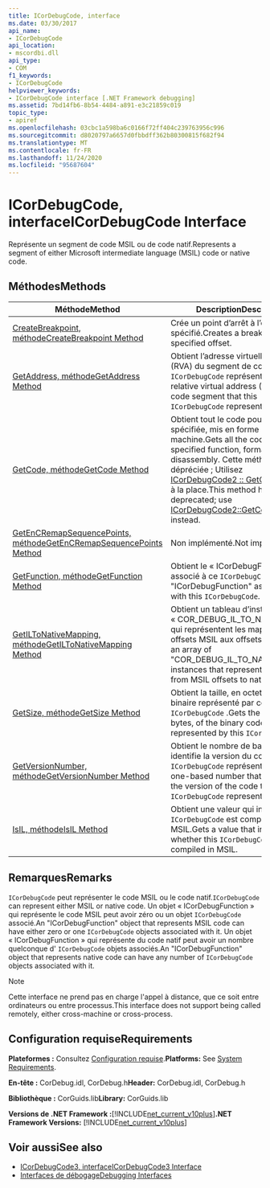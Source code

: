 ```yaml
---
title: ICorDebugCode, interface
ms.date: 03/30/2017
api_name:
- ICorDebugCode
api_location:
- mscordbi.dll
api_type:
- COM
f1_keywords:
- ICorDebugCode
helpviewer_keywords:
- ICorDebugCode interface [.NET Framework debugging]
ms.assetid: 7bd14fb6-8b54-4484-a891-e3c21859c019
topic_type:
- apiref
ms.openlocfilehash: 03cbc1a598ba6c0166f72ff404c239763956c996
ms.sourcegitcommit: d8020797a6657d0fbbdff362b80300815f682f94
ms.translationtype: MT
ms.contentlocale: fr-FR
ms.lasthandoff: 11/24/2020
ms.locfileid: "95687604"
---
```

# <a name="icordebugcode-interface"></a><span data-ttu-id="532fb-102">ICorDebugCode, interface</span><span class="sxs-lookup"><span data-stu-id="532fb-102">ICorDebugCode Interface</span></span>

<span data-ttu-id="532fb-103">Représente un segment de code MSIL ou de code natif.</span><span class="sxs-lookup"><span data-stu-id="532fb-103">Represents a segment of either Microsoft intermediate language (MSIL) code or native code.</span></span>  
  
## <a name="methods"></a><span data-ttu-id="532fb-104">Méthodes</span><span class="sxs-lookup"><span data-stu-id="532fb-104">Methods</span></span>  
  
|<span data-ttu-id="532fb-105">Méthode</span><span class="sxs-lookup"><span data-stu-id="532fb-105">Method</span></span>|<span data-ttu-id="532fb-106">Description</span><span class="sxs-lookup"><span data-stu-id="532fb-106">Description</span></span>|  
|------------|-----------------|  
|[<span data-ttu-id="532fb-107">CreateBreakpoint, méthode</span><span class="sxs-lookup"><span data-stu-id="532fb-107">CreateBreakpoint Method</span></span>](icordebugcode-createbreakpoint-method.md)|<span data-ttu-id="532fb-108">Crée un point d’arrêt à l’offset spécifié.</span><span class="sxs-lookup"><span data-stu-id="532fb-108">Creates a breakpoint at the specified offset.</span></span>|  
|[<span data-ttu-id="532fb-109">GetAddress, méthode</span><span class="sxs-lookup"><span data-stu-id="532fb-109">GetAddress Method</span></span>](icordebugcode-getaddress-method.md)|<span data-ttu-id="532fb-110">Obtient l’adresse virtuelle relative (RVA) du segment de code que ce `ICorDebugCode` représente.</span><span class="sxs-lookup"><span data-stu-id="532fb-110">Gets the relative virtual address (RVA) of the code segment that this `ICorDebugCode` represents.</span></span>|  
|[<span data-ttu-id="532fb-111">GetCode, méthode</span><span class="sxs-lookup"><span data-stu-id="532fb-111">GetCode Method</span></span>](icordebugcode-getcode-method.md)|<span data-ttu-id="532fb-112">Obtient tout le code pour la fonction spécifiée, mis en forme pour le code machine.</span><span class="sxs-lookup"><span data-stu-id="532fb-112">Gets all the code for the specified function, formatted for disassembly.</span></span> <span data-ttu-id="532fb-113">Cette méthode a été dépréciée ; Utilisez [ICorDebugCode2 :: GetCodeChunks,](icordebugcode2-getcodechunks-method.md) à la place.</span><span class="sxs-lookup"><span data-stu-id="532fb-113">This method has been deprecated; use [ICorDebugCode2::GetCodeChunks](icordebugcode2-getcodechunks-method.md) instead.</span></span>|  
|[<span data-ttu-id="532fb-114">GetEnCRemapSequencePoints, méthode</span><span class="sxs-lookup"><span data-stu-id="532fb-114">GetEnCRemapSequencePoints Method</span></span>](icordebugcode-getencremapsequencepoints-method.md)|<span data-ttu-id="532fb-115">Non implémenté.</span><span class="sxs-lookup"><span data-stu-id="532fb-115">Not implemented.</span></span>|  
|[<span data-ttu-id="532fb-116">GetFunction, méthode</span><span class="sxs-lookup"><span data-stu-id="532fb-116">GetFunction Method</span></span>](icordebugcode-getfunction-method.md)|<span data-ttu-id="532fb-117">Obtient le « ICorDebugFunction » associé à ce `ICorDebugCode` .</span><span class="sxs-lookup"><span data-stu-id="532fb-117">Gets the "ICorDebugFunction" associated with this `ICorDebugCode`.</span></span>|  
|[<span data-ttu-id="532fb-118">GetILToNativeMapping, méthode</span><span class="sxs-lookup"><span data-stu-id="532fb-118">GetILToNativeMapping Method</span></span>](icordebugcode-getiltonativemapping-method.md)|<span data-ttu-id="532fb-119">Obtient un tableau d’instances « COR_DEBUG_IL_TO_NATIVE_MAP » qui représentent les mappages des offsets MSIL aux offsets natifs.</span><span class="sxs-lookup"><span data-stu-id="532fb-119">Gets an array of "COR_DEBUG_IL_TO_NATIVE_MAP" instances that represent mappings from MSIL offsets to native offsets.</span></span>|  
|[<span data-ttu-id="532fb-120">GetSize, méthode</span><span class="sxs-lookup"><span data-stu-id="532fb-120">GetSize Method</span></span>](icordebugcode-getsize-method.md)|<span data-ttu-id="532fb-121">Obtient la taille, en octets, du code binaire représenté par ce `ICorDebugCode` .</span><span class="sxs-lookup"><span data-stu-id="532fb-121">Gets the size, in bytes, of the binary code represented by this `ICorDebugCode`.</span></span>|  
|[<span data-ttu-id="532fb-122">GetVersionNumber, méthode</span><span class="sxs-lookup"><span data-stu-id="532fb-122">GetVersionNumber Method</span></span>](icordebugcode-getversionnumber-method.md)|<span data-ttu-id="532fb-123">Obtient le nombre de base 1 qui identifie la version du code que ce `ICorDebugCode` représente.</span><span class="sxs-lookup"><span data-stu-id="532fb-123">Gets the one-based number that identifies the version of the code that this `ICorDebugCode` represents.</span></span>|  
|[<span data-ttu-id="532fb-124">IsIL, méthode</span><span class="sxs-lookup"><span data-stu-id="532fb-124">IsIL Method</span></span>](icordebugcode-isil-method.md)|<span data-ttu-id="532fb-125">Obtient une valeur qui indique si ce `ICorDebugCode` est compilé en MSIL.</span><span class="sxs-lookup"><span data-stu-id="532fb-125">Gets a value that indicates whether this `ICorDebugCode` is compiled in MSIL.</span></span>|  
  
## <a name="remarks"></a><span data-ttu-id="532fb-126">Remarques</span><span class="sxs-lookup"><span data-stu-id="532fb-126">Remarks</span></span>  

 <span data-ttu-id="532fb-127">`ICorDebugCode` peut représenter le code MSIL ou le code natif.</span><span class="sxs-lookup"><span data-stu-id="532fb-127">`ICorDebugCode` can represent either MSIL or native code.</span></span> <span data-ttu-id="532fb-128">Un objet « ICorDebugFunction » qui représente le code MSIL peut avoir zéro ou un objet `ICorDebugCode` associé.</span><span class="sxs-lookup"><span data-stu-id="532fb-128">An "ICorDebugFunction" object that represents MSIL code can have either zero or one `ICorDebugCode` objects associated with it.</span></span> <span data-ttu-id="532fb-129">Un objet « ICorDebugFunction » qui représente du code natif peut avoir un nombre quelconque d' `ICorDebugCode` objets associés.</span><span class="sxs-lookup"><span data-stu-id="532fb-129">An "ICorDebugFunction" object that represents native code can have any number of `ICorDebugCode` objects associated with it.</span></span>  
  
> [!NOTE]
> <span data-ttu-id="532fb-130">Cette interface ne prend pas en charge l'appel à distance, que ce soit entre ordinateurs ou entre processus.</span><span class="sxs-lookup"><span data-stu-id="532fb-130">This interface does not support being called remotely, either cross-machine or cross-process.</span></span>  
  
## <a name="requirements"></a><span data-ttu-id="532fb-131">Configuration requise</span><span class="sxs-lookup"><span data-stu-id="532fb-131">Requirements</span></span>  

 <span data-ttu-id="532fb-132">**Plateformes :** Consultez [Configuration requise](../../get-started/system-requirements.md).</span><span class="sxs-lookup"><span data-stu-id="532fb-132">**Platforms:** See [System Requirements](../../get-started/system-requirements.md).</span></span>  
  
 <span data-ttu-id="532fb-133">**En-tête :** CorDebug.idl, CorDebug.h</span><span class="sxs-lookup"><span data-stu-id="532fb-133">**Header:** CorDebug.idl, CorDebug.h</span></span>  
  
 <span data-ttu-id="532fb-134">**Bibliothèque :** CorGuids.lib</span><span class="sxs-lookup"><span data-stu-id="532fb-134">**Library:** CorGuids.lib</span></span>  
  
 <span data-ttu-id="532fb-135">**Versions de .NET Framework :**[!INCLUDE[net_current_v10plus](../../../../includes/net-current-v10plus-md.md)]</span><span class="sxs-lookup"><span data-stu-id="532fb-135">**.NET Framework Versions:** [!INCLUDE[net_current_v10plus](../../../../includes/net-current-v10plus-md.md)]</span></span>  
  
## <a name="see-also"></a><span data-ttu-id="532fb-136">Voir aussi</span><span class="sxs-lookup"><span data-stu-id="532fb-136">See also</span></span>

- [<span data-ttu-id="532fb-137">ICorDebugCode3, interface</span><span class="sxs-lookup"><span data-stu-id="532fb-137">ICorDebugCode3 Interface</span></span>](icordebugcode3-interface.md)
- [<span data-ttu-id="532fb-138">Interfaces de débogage</span><span class="sxs-lookup"><span data-stu-id="532fb-138">Debugging Interfaces</span></span>](debugging-interfaces.md)
